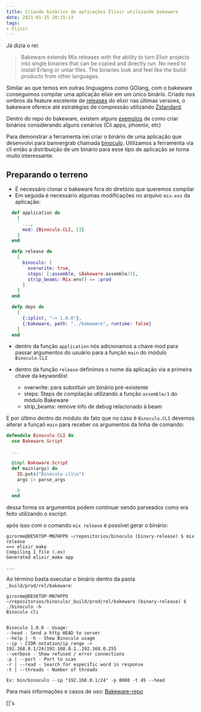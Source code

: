 ```yaml
---
title: Criando binários de aplicações Elixir utilizando bakeware
date: 2021-01-25 20:15:13
tags:
- Elixir
---
```


Já dizia o rei:

> Bakeware extends Mix releases with the ability to turn Elixir projects into single binaries that can be copied and directly run. No need to install Erlang or untar files. The binaries look and feel like the build-products from other languages.

Similar ao que temos em outras linguagens como GOlang, com o bakeware conseguimos compilar uma aplicação elixir em um único binário. Criado nos ombros da feature excelente de [releases](https://elixir-lang.org/getting-started/mix-otp/config-and-releases.html#releases) do elixir nas últimas versoes, o bakeware oferece até estratégias de compressão utilizando [Zstandard](https://en.wikipedia.org/wiki/Zstandard).

Dentro do repo do bakeware, existem alguns [exemplos](https://github.com/bake-bake-bake/bakeware/tree/main/examples) de como criar binários considerando alguns cenários (Cli apps, phoenix, etc)

Para demonstrar a ferramenta irei criar o binário de uma aplicação que desenvolvi para bannergrab chamada [binoculo](https://github.com/girorme/binoculo). Utilizamos a ferramenta via cli então a distribuição de um binário para esse tipo de aplicação se torna muito interessante.


## Preparando o terreno
- É necessáro clonar o bakeware fora do diretório que queremos compilar
- Em seguida é necessário algumas modificações no arquivo `mix.exs` da aplicação:

```elixir
  def application do
    [
      ...,
      mod: {Binoculo.CLI, []}
    ]
  end

  defp release do
    [
      binoculo: [
        overwrite: true,
        steps: [:assemble, &Bakeware.assemble/1],
        strip_beams: Mix.env() == :prod
      ]
    ]
  end

  defp deps do
    [
      {:iplist, "~> 1.0.0"},
      {:bakeware, path: "../bakeware", runtime: false}
    ]
  end
```

- dentro da função `application` nós adicionamos a chave mod para  passar argumentos do usuário para a função `main` do módulo `Binoculo.CLI`

- dentro da função `release` definimos o nome da aplicação via a primeira chave da keywordlist
  - overwrite: para substituir um binário pré-existente
  - steps: Steps de compilação utilizando a função `assemble/1` do módulo Bakeware
  - strip_beams: remove info de debug relacionado à beam

E por último dentro do módulo de fato que no caso é `Binoculo.CLI` devemos alterar a funçaõ `main` para receber os argumentos da linha de comando:

```elixir
defmodule Binoculo.CLI do
  use Bakeware.Script

  ...

  @impl Bakeware.Script
  def main(args) do
    IO.puts("Binoculo cli\n")
    args |> parse_args

    0
  end
```

dessa forma os argumentos podem continuar sendo parseados como era feito utilizando o escript.

após isso com o comando `mix release` é possível gerar o binário:

```
girorme@DESKTOP-MN7HFPO ~/repositorios/binoculo (binary-release) $ mix release
==> elixir_make
Compiling 1 file (.ex)
Generated elixir_make app

...
```

Ao término basta executar o binário dentro da pasta `_build/prod/rel/bakeware`:

```
girorme@DESKTOP-MN7HFPO ~/repositorios/binoculo/_build/prod/rel/bakeware (binary-release) $ ./binoculo -h
Binoculo cli


Binoculo 1.0.0 - Usage:
--head - Send a http HEAD to server
--help | -h - Show Binoculo usage
--ip - CIDR notation/ip_range -> 192.168.0.1/24|192.168.0.1..192.168.0.255
--verbose - Show refused / error connections
-p | --port - Port to scan
-r | --read - Search for especific word in response
-t | --threads - Number of threads

Ex: bin/binoculo --ip "192.168.0.1/24" -p 8080 -t 45 --head
```
Para mais informações e casos de uso: [Bakeware-repo](https://github.com/bake-bake-bake/bakeware)

[]'s
